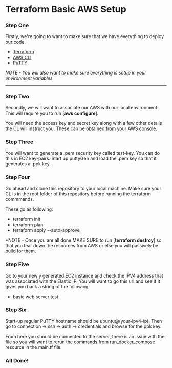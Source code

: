 <br>

# Terraform Basic AWS Setup



### **Step One**

Firstly, we're going to want to make sure that we have everything to deploy our code.


-  [Terraform](https://developer.hashicorp.com/terraform/downloads)
- [AWS CLI](https://aws.amazon.com/cli/)
- [PuTTY](https://www.putty.org/)

*NOTE - You will also want to make sure everything is setup in your environment variables.*

---

### **Step Two**

Secondly, we will want to associate our AWS with our local environment. This will require you to run [**aws configure**].

You will need the access key and secret key along with a few other details the CL will instruct you. These can be obtained from your AWS console.

### **Step Three**

You will want to generate a .pem security key called test-key. You can do this in EC2 key-pairs. Start up puttyGen and load the .pem key so that it generates a .ppk key.

### **Step Four**

Go ahead and clone this repository to your local machine. Make sure your CL is in the root folder of this repository before running the terraform commmands.

These go as following:

- terraform init 
- terraform plan
- terraform apply --auto-approve

*NOTE - Once you are all done MAKE SURE to run [**terraform destroy**] so that you tear down the resources from AWS or else you will passively be build for them.

### **Step Five**

Go to your newly generated EC2 instance and check the IPV4 address that was associated with the Elastic IP. You will want to go this url and see if it gives you back a string of the following:

- basic web server test

### **Step Six**

Start-up regular PuTTY hostname should be ubuntu@(your-ipv4-ip). Then go to connection -> ssh -> auth -> credentials and browse for the ppk key.

From here you should be connected to the server, there is an issue with the file so you will want to rerun the commands from run_docker_compose resource in the main.tf file.

### All Done!